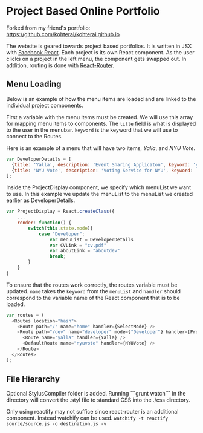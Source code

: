 Project Based Online Portfolio
========

Forked from my friend's portfolio: https://github.com/kohterai/kohterai.github.io

The website is geared towards project based portfolios.  It is written in JSX with [Facebook React](http://facebook.github.io/react/).  Each project is its own React component.  As the user clicks on a project in the left menu, the component gets swapped out.  In addition, routing is done with [React-Router](https://github.com/rackt/react-router).

<h2>Menu Loading</h2>

Below is an example of how the menu items are loaded and are linked to the individual project components.

First a variable with the menu items must be created.  We will use this array for mapping menu items to components.  The `title` field is what is displayed to the user in the menubar.  `keyword` is the keyword that we will use to connect to the Routes.

Here is an example of a menu that will have two items, *Yalla*, and *NYU Vote*.
```javascript
var DeveloperDetails = [
  {title: 'Yalla', description: 'Event Sharing Applicaton', keyword: 'yalla'},
  {title: 'NYU Vote', description: 'Voting Service for NYU', keyword: 'nyuvote'}
];
```

Inside the ProjectDisplay component, we specify which menuList we want to use.  In this example we update the menuList to the menuList we created earlier as DeveloperDetails.

```javascript
var ProjectDisplay = React.createClass({
	...
	render: function() {
		switch(this.state.mode){
			case "Developer":
				var menuList = DeveloperDetails
				var CVLink = "cv.pdf"
				var aboutLink = "aboutdev"
				break;
		}
	}
}
```

To ensure that the routes work correctly, the routes variable must be updated.  `name` takes the `keyword` from the `menuList` and `handler` should correspond to the variable name of the React component that is to be loaded.

```javascript
var routes = (
  <Routes location="hash">
    <Route path="/" name="home" handler={SelectMode} />
    <Route path="/dev" name="developer" mode={"Developer"} handler={ProjectDisplay}>
      <Route name="yalla" handler={Yalla} />
      <DefaultRoute name="nyuvote" handler={NYUVote} />
    </Route>
  </Routes>
);
```

<h2>File Hierarchy</h2>
Optional StylusCompiler folder is added.  Running ```grunt watch``` in the directory will convert the .styl file to standard CSS into the ./css directory.

Only using reactify may not suffice since react-router is an additional component.  Instead watchify can be used.
```watchify -t reactify source/source.js -o destination.js -v```

